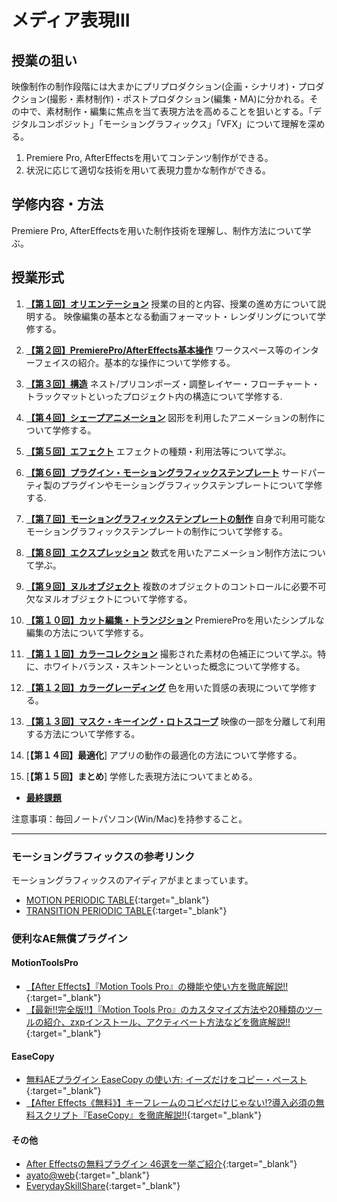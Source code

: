 # メディア表現III

## 授業の狙い

映像制作の制作段階には大まかにプリプロダクション(企画・シナリオ)・プロダクション(撮影・素材制作)・ポストプロダクション(編集・MA)に分かれる。その中で、素材制作・編集に焦点を当て表現方法を高めることを狙いとする。「デジタルコンポジット」「モーショングラフィックス」「VFX」について理解を深める。

1. Premiere Pro, AfterEffectsを用いてコンテンツ制作ができる。
2. 状況に応じて適切な技術を用いて表現力豊かな制作ができる。

## 学修内容・方法
Premiere Pro, AfterEffectsを用いた制作技術を理解し、制作方法について学ぶ。

## 授業形式

1. [**【第１回】オリエンテーション**](./mr3_01.md)
授業の目的と内容、授業の進め方について説明する。
映像編集の基本となる動画フォーマット・レンダリングについて学修する。

2. [**【第２回】PremierePro/AfterEffects基本操作**](./mr3_02.md)
ワークスペース等のインターフェイスの紹介。基本的な操作について学修する。

3. [**【第３回】構造**](./mr3_03.md)
ネスト/プリコンポーズ・調整レイヤー・フローチャート・トラックマットといったプロジェクト内の構造について学修する.

4. [**【第４回】シェープアニメーション**](./mr3_04.md)
図形を利用したアニメーションの制作について学修する。

5. [**【第５回】エフェクト**](./mr3_05.md)
エフェクトの種類・利用法等について学ぶ。

6. [**【第６回】プラグイン・モーショングラフィックステンプレート**](./mr3_06.md)
サードパーティ製のプラグインやモーショングラフィックステンプレートについて学修する.

7. [**【第７回】モーショングラフィックステンプレートの制作**](./mr3_07.md)
自身で利用可能なモーショングラフィックステンプレートの制作について学修する。

8. [**【第８回】エクスプレッション**](./mr3_08.md)
数式を用いたアニメーション制作方法について学ぶ。

9. [**【第９回】ヌルオブジェクト**](./mr3_09.md)
複数のオブジェクトのコントロールに必要不可欠なヌルオブジェクトについて学修する。

10. [**【第１０回】カット編集・トランジション**](./mr3_10.md)
PremiereProを用いたシンプルな編集の方法について学修する。

11. [**【第１１回】カラーコレクション**](./mr3_11.md)
撮影された素材の色補正について学ぶ。特に、ホワイトバランス・スキントーンといった概念について学修する。

12. [**【第１２回】カラーグレーディング**](./mr3_12.md)
色を用いた質感の表現について学修する。

13. [**【第１３回】マスク・キーイング・ロトスコープ**](./mr3_13.md)
映像の一部を分離して利用する方法について学修する。

14. [**【第１４回】最適化**]
アプリの動作の最適化の方法について学修する。

15. [**【第１５回】まとめ**]
学修した表現方法についてまとめる。

-  [**最終課題**](./mr3_kadai.md)

注意事項：毎回ノートパソコン(Win/Mac)を持参すること。

---
### モーショングラフィックスの参考リンク
モーショングラフィックスのアイディアがまとまっています。
- [MOTION  PERIODIC TABLE](http://foxcodex.html.xdomain.jp/index.html){:target="_blank"}
- [TRANSITION PERIODIC TABLE](https://transition-b89.pages.dev/){:target="_blank"}

### 便利なAE無償プラグイン
#### MotionToolsPro
- [【After Effects】『Motion Tools Pro』の機能や使い方を徹底解説!!](https://nextist.net/motion-tools-pro/){:target="_blank"}
- [【最新!!完全版!!】『Motion Tools Pro』のカスタマイズ方法や20種類のツールの紹介、zxpインストール、アクティベート方法などを徹底解説!!](https://www.youtube.com/watch?v=ibRMABgo0J4){:target="_blank"}

#### EaseCopy
- [無料AEプラグイン EaseCopy の使い方: イーズだけをコピー・ペースト](https://arisanworks.com/aftereffects/easecopy){:target="_blank"}
- [【After Effects《無料》】キーフレームのコピペだけじゃない!?導入必須の無料スクリプト『EaseCopy』を徹底解説!!](https://www.youtube.com/watch?v=xke00oUy8g0){:target="_blank"}

#### その他
- [After Effectsの無料プラグイン 46選を一挙ご紹介](https://www.shutterstock.com/ja/blog/40-free-plugins-and-filters-for-after-effects){:target="_blank"}
- [ayato@web](http://www.ayatoweb.com/){:target="_blank"}
- [EverydaySkillShare](https://everydayskillshare.jp/){:target="_blank"}
